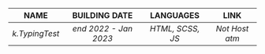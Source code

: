 <div align=center>

  | **NAME** | **BUILDING DATE** | **LANGUAGES** | **LINK** |
  |:--------:|:-----------------:|:-------------:|:--------:|
  |*k.TypingTest*|*end 2022 - Jan 2023*|*HTML, SCSS, JS*|*Not Host atm*|

</div>
